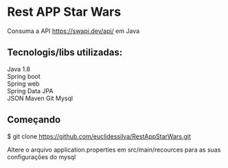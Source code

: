 # Rest APP Star Wars

Consuma a API https://swapi.dev/api/ em Java

## Tecnologis/libs utilizadas:

Java 1.8<br>
Spring boot<br>
Spring web<br>
Spring Data JPA<br>
JSON
Maven
Git
Mysql<br>

## Começando

$ git clone https://github.com/euclidessilva/RestAppStarWars.git

Altere o arquivo application.properties em src/main/recources para as suas configurações do mysql

